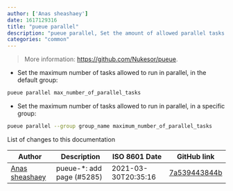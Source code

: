 ```yaml
---
author: ['Anas sheashaey']
date: 1617129316
title: "pueue parallel"
description: "pueue parallel, Set the amount of allowed parallel tasks."
categories: "common"
---
```

> More information: <https://github.com/Nukesor/pueue>.

- Set the maximum number of tasks allowed to run in parallel, in the default group:

```bash
pueue parallel max_number_of_parallel_tasks
```

- Set the maximum number of tasks allowed to run in parallel, in a specific group:

```bash
pueue parallel --group group_name maximum_number_of_parallel_tasks
```
List of changes to this documentation


Author | Description | ISO 8601 Date | GitHub link
------|-----|-----|-----
[Anas sheashaey](mailto:she3sha3y5@gmail.com) | pueue-*: add page (#5285) | 2021-03-30T20:35:16 | [7a539443844b](https://github.com/tldr-pages/tldr/commit/7a539443844bfce6772ba0b2d829ca8e7b9934da)

